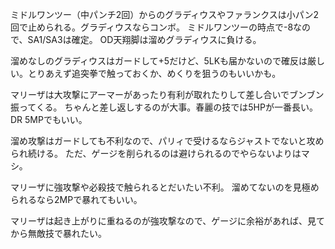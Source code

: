 ミドルワンツー（中パンチ2回）からのグラディウスやファランクスは小パン2回で止められる。グラディウスならコンボ。
ミドルワンツーの時点で-8なので、SA1/SA3は確定。
OD天翔脚は溜めグラディウスに負ける。

溜めなしのグラディウスはガードして+5だけど、5LKも届かないので確反は厳しい。とりあえず追突拳で触っておくか、めくりを狙うのもいいかも。

マリーザは大攻撃にアーマーがあったり有利が取れたりして差し合いでブンブン振ってくる。
ちゃんと差し返しするのが大事。春麗の技では5HPが一番長い。DR 5MPでもいい。

溜め攻撃はガードしても不利なので、パリィで受けるならジャストでないと攻められ続ける。
ただ、ゲージを削られるのは避けられるのでやらないよりはマシ。

マリーザに強攻撃や必殺技で触られるとだいたい不利。
溜めてないのを見極められるなら2MPで暴れてもいい。

マリーザは起き上がりに重ねるのが強攻撃なので、ゲージに余裕があれば、見てから無敵技で暴れたい。
